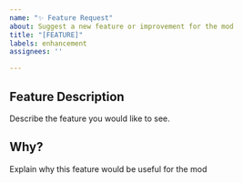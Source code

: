 ```yaml
---
name: "✨ Feature Request"
about: Suggest a new feature or improvement for the mod
title: "[FEATURE]"
labels: enhancement
assignees: ''

---
```


## Feature Description
Describe the feature you would like to see.

## Why?
Explain why this feature would be useful for the mod

